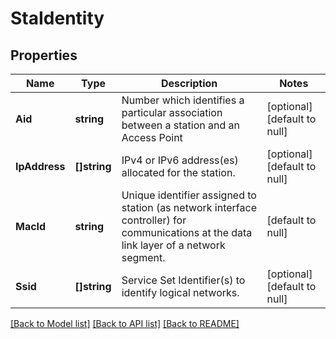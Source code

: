 # StaIdentity

## Properties
Name | Type | Description | Notes
------------ | ------------- | ------------- | -------------
**Aid** | **string** | Number which identifies a particular association between a station and an Access Point | [optional] [default to null]
**IpAddress** | **[]string** | IPv4 or IPv6 address(es) allocated for the station. | [optional] [default to null]
**MacId** | **string** | Unique identifier assigned to station (as network interface controller) for communications at the data link layer of a network segment. | [default to null]
**Ssid** | **[]string** | Service Set Identifier(s) to identify logical networks. | [optional] [default to null]

[[Back to Model list]](../README.md#documentation-for-models) [[Back to API list]](../README.md#documentation-for-api-endpoints) [[Back to README]](../README.md)


